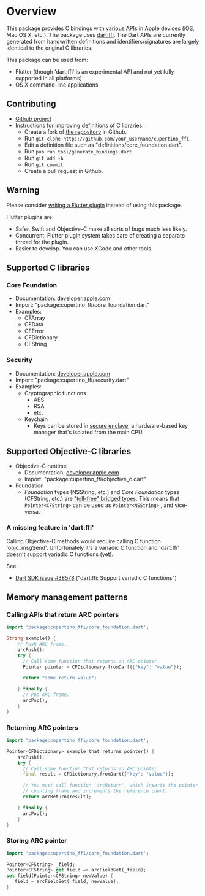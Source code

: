 # Overview

This package provides C bindings with various APIs in Apple devices (iOS, Mac OS X, etc.). The
package uses [dart:ffi](https://dart.dev/guides/libraries/c-interop). The Dart APIs are currently
generated from handwritten definitions and identifiers/signatures are largely identical to the
original C libraries.

This package can be used from:
  * Flutter (though 'dart:ffi' is an experimental API and not yet fully supported in all platforms)
  * OS X command-line applications

## Contributing
  * [Github project](https://github.com/dart-interop/cupertino_ffi)
  * Instructions for improving definitions of C libraries:
    * Create a fork of [the repository](https://github.com/dart-interop/cupertino_ffi) in Github.
    * Run `git clone https://github.com/your_username/cupertino_ffi`.
    * Edit a definition file such as "definitions/core_foundation.dart".
    * Run `pub run tool/generate_bindings.dart`
    * Run `git add -A`
    * Run `git commit`
    * Create a pull request in Github.

## Warning
Please consider [writing a Flutter plugin](https://flutter.dev/docs/development/packages-and-plugins/developing-packages)
instead of using this package.

Flutter plugins are:
  * Safer. Swift and Objective-C make all sorts of bugs much less likely.
  * Concurrent. Flutter plugin system takes care of creating a separate thread for the plugin.
  * Easier to develop. You can use XCode and other tools.

## Supported C libraries
### Core Foundation
  * Documentation: [developer.apple.com](https://developer.apple.com/documentation/corefoundation)
  * Import: "package:cupertino_ffi/core_foundation.dart"
  * Examples:
    * CFArray
    * CFData
    * CFError
    * CFDictionary
    * CFString

### Security
  * Documentation: [developer.apple.com](https://developer.apple.com/documentation/security)
  * Import: "package:cupertino_ffi/security.dart"
  * Examples:
    * Cryptographic functions
      * AES
      * RSA
      * etc.
    * Keychain
      * Keys can be stored in [secure enclave](https://developer.apple.com/documentation/security/certificate_key_and_trust_services/keys/storing_keys_in_the_secure_enclave),
        a hardware-based key manager that's isolated from the main CPU.

## Supported Objective-C libraries
  * Objective-C runtime
    * Documentation: [developer.apple.com](https://developer.apple.com/documentation/objectivec/objective-c_runtime)
    * Import: "package:cupertino_ffi/objective_c.dart"
  * Foundation
    * _Foundation_ types (NSString, etc.) and _Core Foundation_ types (CFString,
    etc.) are ["toll-free" bridged types](https://developer.apple.com/library/archive/documentation/CoreFoundation/Conceptual/CFDesignConcepts/Articles/tollFreeBridgedTypes.html).
    This means that `Pointer<CFString>` can be used as `Pointer<NSString>` , and vice-versa.

### A missing feature in 'dart:ffi'
Calling Objective-C methods would require calling C function 'objc_msgSend'. Unfortunately it's a
variadic C function and 'dart:ffi' doesn't support variadic C functions (yet).

See:
  * [Dart SDK issue #38578](https://github.com/dart-lang/sdk/issues/38578) ("dart:ffi: Support variadic C functions")

## Memory management patterns
### Calling APIs that return ARC pointers
```dart
import 'package:cupertino_ffi/core_foundation.dart';

String example() {
    // Push ARC frame.
    arcPush();
    try {
      // Call some function that returns an ARC pointer.
      Pointer pointer = CFDictionary.fromDart({"key": "value"});

      return "some return value";

    } finally {
      // Pop ARC frame.
      arcPop();
    }
}
```

### Returning ARC pointers
```dart
import 'package:cupertino_ffi/core_foundation.dart';

Pointer<CFDictionary> example_that_returns_pointer() {
    arcPush();
    try {
      // Call some function that returns an ARC pointer.
      final result = CFDictionary.fromDart({"key": "value"});

      // You must call function 'arcReturn', which inserts the pointer into caller's reference
      // counting frame and increments the reference count.
      return arcReturn(result);

    } finally {
      arcPop();
    }
}
```


### Storing ARC pointer
```dart
import 'package:cupertino_ffi/core_foundation.dart';

Pointer<CFString> _field;
Pointer<CFString> get field => arcFieldGet(_field);
set field(Pointer<CFString> newValue) {
  _field = arcFieldSet(_field, newValue);
}
```